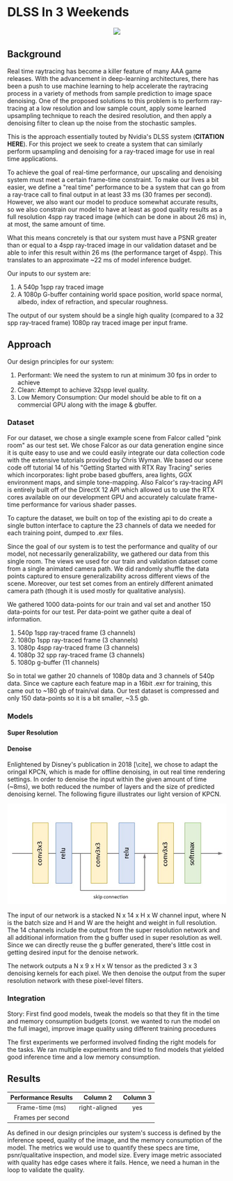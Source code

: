 # DLSS In 3 Weekends

<p align="center">
  <img src="./images/teaser-git.gif"/>
</p>

## Background

Real time raytracing has become a killer feature of many AAA game releases. With the advancement in deep-learning architectures, there has been a push to use machine learning to help accelerate the raytracing process in a variety of methods from sample prediction to image space denoising. One of the proposed solutions to this problem is to perform ray-tracing at a low resolution and low sample count, apply some learned upsampling technique to reach the desired resolution, and then apply a denoising filter to clean up the noise from the stochastic samples.

This is the approach essentially touted by Nvidia's DLSS system (**CITATION HERE**). For this project we seek to create a system that can similarly perform upsampling and denoising for a ray-traced image for use in real time applications. 

To achieve the goal of real-time performance, our upscaling and denoising system must meet a certain frame-time constraint. To make our lives a bit easier, we define a "real time"  performance to be a system that can go from a ray-trace call to final output in at least 33 ms (30 frames per second). However, we also want our model to produce somewhat accurate results, so we also constrain our model to have at least as good quality results as a full resolution 4spp ray traced image (which can be done in about 26 ms) in, at most, the same amount of time. 

What this means concretely is that our system must have a PSNR greater than or equal to a 4spp ray-traced image in our validation dataset and be able to infer this result within 26 ms (the performance target of 4spp). This translates to an approximate ~22 ms of model inference budget.

Our inputs to our system are:
1. A 540p 1spp ray traced image
2. A 1080p G-buffer containing world space position, world space normal, albedo, index of refraction, and specular roughness.

The output of our system should be a single high quality (compared to a 32 spp ray-traced frame) 1080p ray traced image per input frame.

## Approach

Our design principles for our system:
1. Performant: We need the system to run at minimum 30 fps in order to achieve 
2. Clean: Attempt to achieve 32spp level quality.
3. Low Memory Consumption: Our model should be able to fit on a commercial GPU along with the image & gbuffer.

### Dataset

For our dataset, we chose a single example scene from Falcor called "pink room" as our test set. We chose Falcor as our data generation engine since it is quite easy to use and we could easily integrate our data collection code with the extensive tutorials provided by Chris Wyman. We based our scene code off tutorial 14 of his "Getting Started with RTX Ray Tracing" series which incorporates: light probe based gbuffers, area lights, GGX environment maps, and simple tone-mapping. Also Falcor's ray-tracing API is entirely built off of the DirectX 12 API which allowed us to use the RTX cores available on our development GPU and accurately calculate frame-time performance for various shader passes.

To capture the dataset, we built on top of the existing api to do create a single button interface to capture the 23 channels of data we needed for each training point, dumped to .exr files.

Since the goal of our system is to test the performance and quality of our model, not necessarily generalizability, we gathered our data from this single room.
The views we used for our train and validation dataset come from a single animated camera path. We did randomly shuffle the data points captured to ensure generalizability across different views of the scene. Moreover, our test set comes from an entirely different animated camera path (though it is used mostly for qualitative analysis). 

We gathered 1000 data-points for our train and val set and another 150 data-points for our test. Per data-point we gather quite a deal of information.
1. 540p   1spp ray-traced frame (3 channels)
2. 1080p 1spp ray-traced frame (3 channels)
3. 1080p 4spp ray-traced frame (3 channels)
4. 1080p 32 spp ray-traced frame (3 channels)
5. 1080p g-buffer (11 channels)

So in total we gather 20 channels of 1080p data and 3 channels of 540p data. Since we capture each feature map in a 16bit .exr for training, this came out to ~180 gb of train/val data. Our test dataset is compressed and only 150 data-points so it is a bit smaller, ~3.5 gb.

### Models

#### Super Resolution

#### Denoise
Enlightened by Disney's publication in 2018 [\cite], we chose to adapt the oringal KPCN, which is made for offline denoising, in out real time rendering settings. In order to denoise the input within the given amount of time (~8ms), we both reduced the number of layers and the size of predicted denoising kernel. The following figure illustrates our light version of KPCN.

<p align="center">
  <img src="./images/denoise.jpg"/>
</p>

The input of our network is a stacked N x 14 x H x W channel input, where N is the batch size and H and W are the height and weight in full resolution. The 14 channels include the output from the super resolution network and all additional information from the g buffer used in super resolution as well. Since we can directly reuse the g buffer generated, there's little cost in getting desired input for the denoise network.

The network outputs a N x 9 x H x W tensor as the predicted 3 x 3 denoising kernels for each pixel. We then denoise the output from the super resolution network with these pixel-level filters.

### Integration
Story: First find good models, tweak the models so that they fit in the time and memory consumption budgets (const. we wanted to run the model on the full image), improve image quality using different training procedures

The first experiments we performed involved finding the right models for the tasks. We ran multiple experiments and tried to find models that yielded good inference time and a low memory consumption.  

## Results

| Performance Results | Column 2 | Column 3 |
|:--------:|:-------------:|:-----: |
| Frame-time (ms)| right-aligned | yes | 
|Frames per second         |               |     |
As defined in our design principles our system's success is defined by the inference speed, quality of the image, and the memory consumption of the model. The metrics we would use to quantify these specs are time, psnr/qualitative inspection, and model size. Every image metric associated with quality has edge cases where it fails. Hence, we need a human in the loop to validate the quality.



<!--stackedit_data:
eyJoaXN0b3J5IjpbLTI2OTY2NzkzMiwxMDgxNzg3MDg3LC0xND
U3MzAzNDUsLTEyODgwMTM5NjMsMTcxODM3MTY5MywtMzYzMzkz
MDE1LC03NzkyNzEwMjQsODMyMjExNjcsLTE0NjQ1NjkwMDVdfQ
==
-->